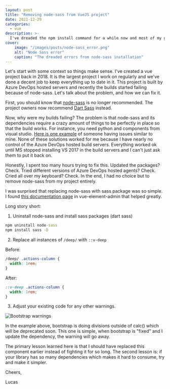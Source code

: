 ```yaml
---
layout: post
title: "Removing node-sass from VueJS project"
date: 2021-12-29
categories:
  - vue
description: >-
  I've dreaded the npm install command for a while now and most of my grief was caused by node-sass. I finally took the time to remove it in favor of dart-sass and I couldn't be happier. Let's talk about why and how in this post.
cover:
    image: "/images/posts/node-sass_error.png"
    alt: "Node Sass error"
    caption: "The dreaded errors from node-sass installation"
---
```


Let's start with some context so things make sense. I've created a vue project back in 2018. It is the largest project I work on regularly and we've done a decent job to keep everything up to date in it. This project is built by Azure DevOps hosted servers and recently the builds started failing because of node-sass. Let's talk about the problem, and how we can fix it.

First, you should know that [node-sass](https://github.com/sass/node-sass) is no longer recommended. The project owners now recommend [Dart Sass](https://sass-lang.com/dart-sass) instead.

Now, why were my builds failing? The problem is that node-sass and its dependencies require a crazy amount of things to be perfectly in place so that the build works. For instance, you need python and components from visual studio. [Here is one example](https://stackoverflow.com/questions/45801457/node-js-python-not-found-exception-due-to-node-sass-and-node-gyp
) of someone having issues similar to mine. None of these solutions worked for me because I have nearly no control of the Azure DevOps hosted build servers. Everything worked ok until MS stopped installing VS 2017 in the build servers and I can't just ask them to put it back on.

Honestly, I spent too many hours trying to fix this. Updated the packages? Check. Tried different versions of Azure DevOps hosted agents? Check. Cried all over my keyboard? Check. In the end, I had no choice but to remove node-sass from my project entirely.

I was surprised that replacing node-sass with sass package was so simple. I found [this documentation page](https://panjiachen.github.io/vue-element-admin-site/guide/advanced/sass.html) in vue-element-admin that helped greatly.

Long story short:

1. Uninstall node-sass and install sass packages (dart sass)

```cmd
npm uninstall node-sass
npm install sass -D
```

2. Replace all instances of ``/deep/`` with ``::v-deep``

Before:
```scss
/deep/ .actions-column {
  width: 1rem;
}
```

After:
```scss
::v-deep .actions-column {
  width: 1rem;
}
```

3. Adjust your existing code for any other warnings.

![Bootstrap warnings](/images/posts/dart-sass-warnings.png)

In the example above, bootstrap is doing divisions outside of calc() which will be deprecated soon. This one is simple, when bootstrap is "fixed" and I update the dependency, the warning will go away.

The primary lesson learned here is that I should have replaced this component earlier instead of fighting it for so long. The second lesson is: if your library has so many dependencies which makes it hard to consume, try and make it simpler.

Cheers,

Lucas